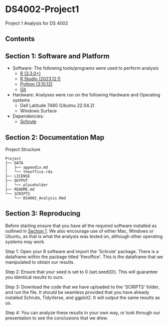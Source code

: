 # DS4002-Project1
Project 1 Analysis for DS 4002

## Contents


## Section 1: Software and Platform 
- Software: The following tools/programs were used to perform analysis
    - [R (3.3.0+)](https://cran.rstudio.com/)
    - [R Studio (2023.12.1)](https://posit.co/download/rstudio-desktop/)
    - [Python (3.10.12)](https://www.python.org/downloads/)
    - [Git](https://git-scm.com/)
- Hardware: Analyses were run on the following Hardware and Operating systems
    - Dell Latitude 7480 (Ubutnu 22.04.2)
    - Windows Surface
- Dependencies: 
    - [Schrute](https://github.com/bradlindblad/schrute 
) 


## Section 2: Documentation Map
Project Structure
```
Project
├── DATA
│   ├── appendix.md
│   └── theoffice.rda
├── LICENSE
├── OUTPUT
│   └── placeholder
├── README.md
└── SCRIPTS
    └── DS4002_Analysis.Rmd
```

## Section 3: Reproducing

Before starting ensure that you have all the required software installed as outlined in [Section 1](#section-1:-software-and-platform). We also
encourage use of either Mac, Windows or Ubuntu, as that is what the analysis was tested on, although other operating systems may work. 

Step 1:
Open your R software and import the 'Schrute' package. There is a dataframe within the package titled 'theoffice'. This is the dataframe that we manipulated to obtain our results. 

Step 2:
Ensure that your seed is set to 0 (set.seed(0)). This will guarantee you identical results to ours. 

Step 3:
Download the code that we have uploaded to the 'SCRIPTS' folder, and run the file. It should be seamless provided that you have already installed Schrute, TidyVerse, and ggplot2. It will output the same results as us. 

Step 4:
You can analyze these results in your own way, or look through our presentation to see the conclusions that we drew. 
